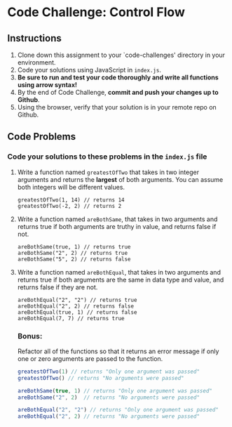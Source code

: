 # **Code Challenge: Control Flow**

## **Instructions**

1. Clone down this assignment to your `code-challenges' directory in your environment.
2. Code your solutions using JavaScript in `index.js`.
3. **Be sure to run and test your code thoroughly and write all functions using arrow syntax!**
4. By the end of Code Challenge, **commit and push your changes up to Github**.
5. Using the browser, verify that your solution is in your remote repo on Github.

## **Code Problems**

### **Code your solutions to these problems in the `index.js` file**

1. Write a function named `greatestOfTwo` that takes in two integer arguments and returns the **largest** of both arguments. You can assume both integers will be different values.
    
    ```
    greatestOfTwo(1, 14) // returns 14
    greatestOfTwo(-2, 2) // returns 2
    
    ```
    
2. Write a function named `areBothSame`, that takes in two arguments and returns true if both arguments are truthy in value, and returns false if not.
    
    ```
    areBothSame(true, 1) // returns true
    areBothSame("2", 2) // returns true
    areBothSame("5", 2) // returns false
    
    ```
    
3. Write a function named `areBothEqual`, that takes in two arguments and returns true if both arguments are the same in data type and value, and returns false if they are not.
    
    ```
    areBothEqual("2", "2") // returns true
    areBothEqual("2", 2) // returns false
    areBothEqual(true, 1) // returns false
    areBothEqual(7, 7) // returns true
    ```
    
    ### Bonus:
    
    Refactor all of the functions so that it returns an error message if only one or zero arguments are passed to the function. 
    
    ```jsx
    greatestOfTwo(1) // returns "Only one argument was passed"
    greatestOfTwo() // returns "No arguments were passed" 
    
    areBothSame(true, 1) // returns "Only one argument was passed"
    areBothSame("2", 2)  // returns "No arguments were passed" 
    
    areBothEqual("2", "2") // returns "Only one argument was passed"
    areBothEqual("2", 2) // returns "No arguments were passed" 
    ```
